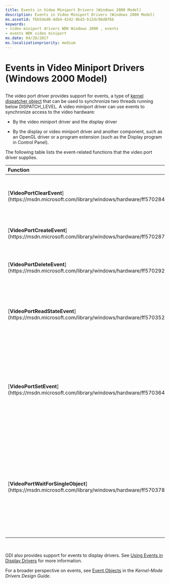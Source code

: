 ```yaml
---
title: Events in Video Miniport Drivers (Windows 2000 Model)
description: Events in Video Miniport Drivers (Windows 2000 Model)
ms.assetid: f6b5ded8-ddb4-4242-9bd3-b12dc96d8f6b
keywords:
- video miniport drivers WDK Windows 2000 , events
- events WDK video miniport
ms.date: 04/20/2017
ms.localizationpriority: medium
---
```


# Events in Video Miniport Drivers (Windows 2000 Model)


## <span id="ddk_events_in_video_miniport_drivers_windows_2000_model__gg"></span><span id="DDK_EVENTS_IN_VIDEO_MINIPORT_DRIVERS_WINDOWS_2000_MODEL__GG"></span>


The video port driver provides support for events, a type of [kernel dispatcher object](https://msdn.microsoft.com/library/windows/hardware/ff553202) that can be used to synchronize two threads running below DISPATCH\_LEVEL. A video miniport driver can use events to synchronize access to the video hardware:

-   By the video miniport driver and the display driver

-   By the display or video miniport driver and another component, such as an OpenGL driver or a program extension (such as the Display program in Control Panel).

The following table lists the event-related functions that the video port driver supplies.

<table>
<colgroup>
<col width="50%" />
<col width="50%" />
</colgroup>
<thead>
<tr class="header">
<th align="left">Function</th>
<th align="left">Description</th>
</tr>
</thead>
<tbody>
<tr class="odd">
<td align="left"><p>[<strong>VideoPortClearEvent</strong>](https://msdn.microsoft.com/library/windows/hardware/ff570284)</p></td>
<td align="left"><p>Sets a given event object to the nonsignaled state.</p></td>
</tr>
<tr class="even">
<td align="left"><p>[<strong>VideoPortCreateEvent</strong>](https://msdn.microsoft.com/library/windows/hardware/ff570287)</p></td>
<td align="left"><p>Creates an event object.</p></td>
</tr>
<tr class="odd">
<td align="left"><p>[<strong>VideoPortDeleteEvent</strong>](https://msdn.microsoft.com/library/windows/hardware/ff570292)</p></td>
<td align="left"><p>Deletes the specified event object.</p></td>
</tr>
<tr class="even">
<td align="left"><p>[<strong>VideoPortReadStateEvent</strong>](https://msdn.microsoft.com/library/windows/hardware/ff570352)</p></td>
<td align="left"><p>Returns the current state of a given event object: signaled or nonsignaled.</p></td>
</tr>
<tr class="odd">
<td align="left"><p>[<strong>VideoPortSetEvent</strong>](https://msdn.microsoft.com/library/windows/hardware/ff570364)</p></td>
<td align="left"><p>Sets an event object to the signaled state if it was not already in that state, and returns the event object's previous state.</p></td>
</tr>
<tr class="even">
<td align="left"><p>[<strong>VideoPortWaitForSingleObject</strong>](https://msdn.microsoft.com/library/windows/hardware/ff570378)</p></td>
<td align="left"><p>Puts the current thread into a wait state until the given dispatch object is set to the signaled state, or (optionally) until the wait times out.</p></td>
</tr>
</tbody>
</table>

 

GDI also provides support for events to display drivers. See [Using Events in Display Drivers](using-events-in-display-drivers.md) for more information.

For a broader perspective on events, see [Event Objects](https://msdn.microsoft.com/library/windows/hardware/ff544323) in the *Kernel-Mode Drivers Design Guide*.

 

 





